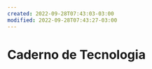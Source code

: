 ```yaml
---
created: 2022-09-28T07:43:03-03:00
modified: 2022-09-28T07:43:27-03:00
---
```


# Caderno de Tecnologia

